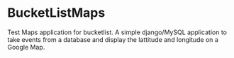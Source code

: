 # BucketListMaps
Test Maps application for bucketlist. A simple django/MySQL application to take events from a database and display the lattitude and longitude on a Google Map.
